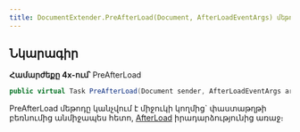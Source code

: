 ```yaml
---
title: DocumentExtender.PreAfterLoad(Document, AfterLoadEventArgs) մեթոդ
---
```


## Նկարագիր

**Համարժեքը 4x-ում՝** PreAfterLoad

```c#
public virtual Task PreAfterLoad(Document sender, AfterLoadEventArgs args)
```

PreAfterLoad մեթոդը կանչվում է միջուկի կողմից` փաստաթղթի բեռնումից անմիջապես հետո, [AfterLoad](https://armsoft.github.io/as4x-docs/HTM/ProgrGuide/ScriptProcs/AfterLoad.html) իրադարձությունից առաջ։

